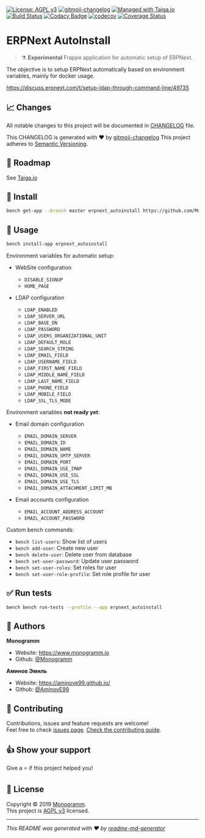 [![License: AGPL v3][uri_license_image]][uri_license]
[![gitmoji-changelog](https://img.shields.io/badge/Changelog-gitmoji-blue.svg)](https://github.com/frinyvonnick/gitmoji-changelog)
[![Managed with Taiga.io](https://img.shields.io/badge/managed%20with-TAIGA.io-709f14.svg)](https://tree.taiga.io/project/monogrammbot-monogrammerpnext_autoinstall/ "Managed with Taiga.io")
[![Build Status](https://travis-ci.org/Monogramm/erpnext_autoinstall.svg)](https://travis-ci.org/Monogramm/erpnext_autoinstall)
[![Codacy Badge](https://api.codacy.com/project/badge/Grade/c50508ec09f644f590c11e0e50e10a96)](https://www.codacy.com/gh/Monogramm/erpnext_autoinstall?utm_source=github.com&amp;utm_medium=referral&amp;utm_content=Monogramm/erpnext_autoinstall&amp;utm_campaign=Badge_Grade)
[![codecov](https://codecov.io/gh/Monogramm/erpnext_autoinstall/branch/master/graph/badge.svg)](https://codecov.io/gh/Monogramm/erpnext_autoinstall)
[![Coverage Status](https://coveralls.io/repos/github/Monogramm/erpnext_autoinstall/badge.svg?branch=master)](https://coveralls.io/github/Monogramm/erpnext_autoinstall?branch=master)

# ERPNext AutoInstall

> :alembic: **Experimental** Frappe application for automatic setup of ERPNext.

The objective is to setup ERPNext automatically based on environment variables, mainly for docker usage.

<https://discuss.erpnext.com/t/setup-ldap-through-command-line/49735>

## :chart_with_upwards_trend: Changes

All notable changes to this project will be documented in [CHANGELOG](./CHANGELOG.md) file.

This CHANGELOG is generated with :heart: by [gitmoji-changelog](https://github.com/frinyvonnick/gitmoji-changelog)
This project adheres to [Semantic Versioning](https://semver.org/spec/v2.0.0.html).

## :bookmark: Roadmap

See [Taiga.io](https://tree.taiga.io/project/monogrammbot-monogrammerpnext_autoinstall/ "Taiga.io monogrammbot-monogrammerpnext_autoinstall")

## :construction: Install

```sh
bench get-app --branch master erpnext_autoinstall https://github.com/Monogramm/erpnext_autoinstall
```

## :rocket: Usage

```sh
bench install-app erpnext_autoinstall
```

Environment variables for automatic setup:

-   WebSite configuration
    -   `DISABLE_SIGNUP`
    -   `HOME_PAGE`

-   LDAP configuration
    -   `LDAP_ENABLED`
    -   `LDAP_SERVER_URL`
    -   `LDAP_BASE_DN`
    -   `LDAP_PASSWORD`
    -   `LDAP_USERS_ORGANIZATIONAL_UNIT`
    -   `LDAP_DEFAULT_ROLE`
    -   `LDAP_SEARCH_STRING`
    -   `LDAP_EMAIL_FIELD`
    -   `LDAP_USERNAME_FIELD`
    -   `LDAP_FIRST_NAME_FIELD`
    -   `LDAP_MIDDLE_NAME_FIELD`
    -   `LDAP_LAST_NAME_FIELD`
    -   `LDAP_PHONE_FIELD`
    -   `LDAP_MOBILE_FIELD`
    -   `LDAP_SSL_TLS_MODE`

Environment variables **not ready yet**:

-   Email domain configuration
    -   `EMAIL_DOMAIN_SERVER`
    -   `EMAIL_DOMAIN_ID`
    -   `EMAIL_DOMAIN_NAME`
    -   `EMAIL_DOMAIN_SMTP_SERVER`
    -   `EMAIL_DOMAIN_PORT`
    -   `EMAIL_DOMAIN_USE_IMAP`
    -   `EMAIL_DOMAIN_USE_SSL`
    -   `EMAIL_DOMAIN_USE_TLS`
    -   `EMAIL_DOMAIN_ATTACHMENT_LIMIT_MB`


-   Email accounts configuration
    -   `EMAIL_ACCOUNT_ADDRESS_ACCOUNT`
    -   `EMAIL_ACCOUNT_PASSWORD`

Custom bench commands:
-   `bench list-users`: Show list of users
-   `bench add-user`: Create new user
-   `bench delete-user`: Delete user from database
-   `bench set-user-password`: Update user password
-   `bench set-user-roles`: Set roles for user
-   `bench set-user-role-profile`: Set role profile for user

## :white_check_mark: Run tests

```sh
bench bench run-tests --profile --app erpnext_autoinstall
```

## :bust_in_silhouette: Authors

**Monogramm**

-   Website: <https://www.monogramm.io>
-   Github: [@Monogramm](https://github.com/Monogramm)

**Аминов Эмиль**

-   Website: <https://aminove99.github.io/>
-   Github: [@AminovE99](https://github.com/AminovE99)

## :handshake: Contributing

Contributions, issues and feature requests are welcome!<br />Feel free to check [issues page](https://github.com/Monogramm/erpnext_autoinstall/issues).
[Check the contributing guide](./CONTRIBUTING.md).<br />

## :thumbsup: Show your support

Give a :star: if this project helped you!

## :page_facing_up: License

Copyright © 2019 [Monogramm](https://github.com/Monogramm).<br />
This project is [AGPL v3](uri_license) licensed.

* * *

_This README was generated with :heart: by [readme-md-generator](https://github.com/kefranabg/readme-md-generator)_

[uri_license]: http://www.gnu.org/licenses/agpl.html

[uri_license_image]: https://img.shields.io/badge/License-AGPL%20v3-blue.svg
